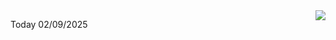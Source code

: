 <img align="right" src="https://media.giphy.com/media/M9gbBd9nbDrOTu1Mqx/giphy.gif">


Today 02/09/2025
